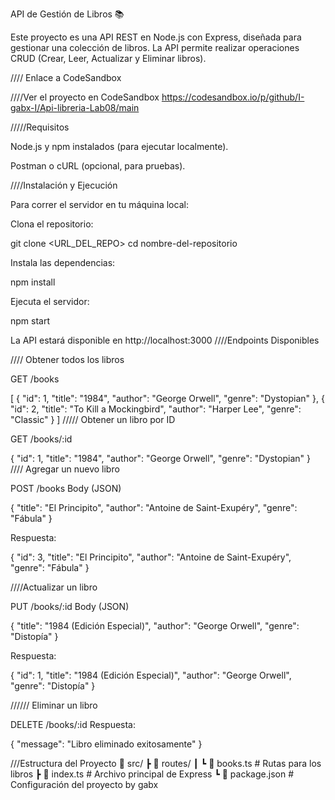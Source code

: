 API de Gestión de Libros 📚

Este proyecto es una API REST en Node.js con Express, diseñada para gestionar una colección de libros. La API permite realizar operaciones CRUD (Crear, Leer, Actualizar y Eliminar libros).

//// Enlace a CodeSandbox

////Ver el proyecto en CodeSandbox
https://codesandbox.io/p/github/I-gabx-I/Api-libreria-Lab08/main

/////Requisitos

Node.js y npm instalados (para ejecutar localmente).

Postman o cURL (opcional, para pruebas).

////Instalación y Ejecución

Para correr el servidor en tu máquina local:

Clona el repositorio:

git clone <URL_DEL_REPO>
cd nombre-del-repositorio

Instala las dependencias:

npm install

Ejecuta el servidor:

npm start

La API estará disponible en http://localhost:3000
////Endpoints Disponibles

//// Obtener todos los libros

GET /books

[
  { "id": 1, "title": "1984", "author": "George Orwell", "genre": "Dystopian" },
  { "id": 2, "title": "To Kill a Mockingbird", "author": "Harper Lee", "genre": "Classic" }
]
///// Obtener un libro por ID

GET /books/:id

{
  "id": 1, "title": "1984", "author": "George Orwell", "genre": "Dystopian"
}
//// Agregar un nuevo libro

POST /books
Body (JSON)

{
  "title": "El Principito",
  "author": "Antoine de Saint-Exupéry",
  "genre": "Fábula"
}

Respuesta:

{
  "id": 3, "title": "El Principito", "author": "Antoine de Saint-Exupéry", "genre": "Fábula"
}

////Actualizar un libro

PUT /books/:id
Body (JSON)

{
  "title": "1984 (Edición Especial)",
  "author": "George Orwell",
  "genre": "Distopía"
}

Respuesta:

{
  "id": 1, "title": "1984 (Edición Especial)", "author": "George Orwell", "genre": "Distopía"
}

////// Eliminar un libro

DELETE /books/:id
Respuesta:

{
  "message": "Libro eliminado exitosamente"
}

///Estructura del Proyecto
📁 src/
 ┣ 📂 routes/
 ┃ ┗ 📜 books.ts  # Rutas para los libros
 ┣ 📜 index.ts     # Archivo principal de Express
 ┗ 📜 package.json # Configuración del proyecto
 by gabx
